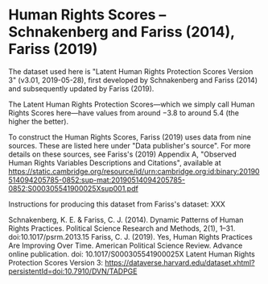 # Human Rights Scores – Schnakenberg and Fariss (2014), Fariss (2019)

The dataset used here is "Latent Human Rights Protection Scores Version 3" (v3.01, 2019-05-28), first developed by Schnakenberg and Fariss (2014) and subsequently updated by Fariss (2019). 

The Latent Human Rights Protection Scores—which we simply call Human Rights Scores here—have values from around −3.8 to around 5.4 (the higher the better).

To construct the Human Rights Scores, Fariss (2019) uses data from nine sources. These are listed here under "Data publisher's source". For more details on these sources, see Fariss's (2019) Appendix A, "Observed Human Rights Variables Descriptions and Citations", available at https://static.cambridge.org/resource/id/urn:cambridge.org:id:binary:20190514094205785-0852:sup-mat:20190514094205785-0852:S000305541900025Xsup001.pdf

Instructions for producing this dataset from Fariss's dataset: XXX

Schnakenberg, K. E. & Fariss, C. J. (2014). Dynamic Patterns of Human Rights Practices. Political Science Research and Methods, 2(1), 1–31. doi:10.1017/psrm.2013.15
Fariss, C. J. (2019). Yes, Human Rights Practices Are Improving Over Time. American Political Science Review. Advance online publication. doi: 10.1017/S000305541900025X
Latent Human Rights Protection Scores Version 3: https://dataverse.harvard.edu/dataset.xhtml?persistentId=doi:10.7910/DVN/TADPGE